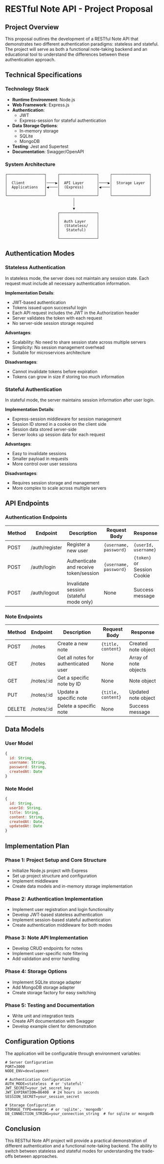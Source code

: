 # RESTful Note API - Project Proposal

## Project Overview

This proposal outlines the development of a RESTful Note API that demonstrates two different authentication paradigms: 
stateless and stateful. 
The project will serve as both a functional note-taking backend and an educational tool to understand the differences between these authentication approach.

## Technical Specifications

### Technology Stack

- **Runtime Environment**: Node.js
- **Web Framework**: Express.js
- **Authentication**: 
  - JWT
  - Express-session for stateful authentication
- **Data Storage Options**:
  - In-memory storage
  - SQLite
  - MongoDB
- **Testing**: Jest and Supertest
- **Documentation**: Swagger/OpenAPI

### System Architecture

```
┌─────────────────┐     ┌─────────────────┐     ┌─────────────────┐
│                 │     │                 │     │                 │
│  Client         │────▶│  API Layer      │────▶│  Storage Layer  │
│  Applications   │◀────│  (Express)      │◀────│                 │
│                 │     │                 │     │                 │
└─────────────────┘     └─────────────────┘     └─────────────────┘
                               │
                               │
                               ▼
                        ┌─────────────────┐
                        │                 │
                        │  Auth Layer     │
                        │  (Stateless/    │
                        │   Stateful)     │
                        │                 │
                        └─────────────────┘
```

## Authentication Modes

### Stateless Authentication

In stateless mode, the server does not maintain any session state.
Each request must include all necessary authentication information.

**Implementation Details**:
- JWT-based authentication
- Tokens issued upon successful login
- Each API request includes the JWT in the Authorization header
- Server validates the token with each request
- No server-side session storage required

**Advantages**:
- Scalability: No need to share session state across multiple servers
- Simplicity: No session management overhead
- Suitable for microservices architecture

**Disadvantages**:
- Cannot invalidate tokens before expiration
- Tokens can grow in size if storing too much information

### Stateful Authentication

In stateful mode, the server maintains session information after user login.

**Implementation Details**:
- Express-session middleware for session management
- Session ID stored in a cookie on the client side
- Session data stored server-side
- Server looks up session data for each request

**Advantages**:
- Easy to invalidate sessions
- Smaller payload in requests
- More control over user sessions

**Disadvantages**:
- Requires session storage and management
- More complex to scale across multiple servers

## API Endpoints

### Authentication Endpoints

| Method | Endpoint         | Description                                  | Request Body                      | Response                         |
|--------|------------------|----------------------------------------------|-----------------------------------|----------------------------------|
| POST   | /auth/register   | Register a new user                          | `{username, password}`            | `{userId, username}`             |
| POST   | /auth/login      | Authenticate and receive token/session       | `{username, password}`            | `{token}` or Session Cookie      |
| POST   | /auth/logout     | Invalidate session (stateful mode only)      | None                              | Success message                  |

### Note Endpoints

| Method | Endpoint         | Description                                  | Request Body                      | Response                         |
|--------|------------------|----------------------------------------------|-----------------------------------|----------------------------------|
| POST   | /notes           | Create a new note                            | `{title, content}`                | Created note object              |
| GET    | /notes           | Get all notes for authenticated user         | None                              | Array of note objects            |
| GET    | /notes/:id       | Get a specific note by ID                    | None                              | Note object                      |
| PUT    | /notes/:id       | Update a specific note                       | `{title, content}`                | Updated note object              |
| DELETE | /notes/:id       | Delete a specific note                       | None                              | Success message                  |

## Data Models

### User Model

```javascript
{
  id: String,
  username: String,
  password: String,
  createdAt: Date
}
```

### Note Model

```javascript
{
  id: String,
  userId: String,
  title: String,
  content: String,
  createdAt: Date,
  updatedAt: Date
}
```

## Implementation Plan

### Phase 1: Project Setup and Core Structure

- Initialize Node.js project with Express
- Set up project structure and configuration
- Implement middleware
- Create data models and in-memory storage implementation

### Phase 2: Authentication Implementation

- Implement user registration and login functionality
- Develop JWT-based stateless authentication
- Implement session-based stateful authentication
- Create authentication middleware for both modes

### Phase 3: Note API Implementation

- Develop CRUD endpoints for notes
- Implement user-specific note filtering
- Add validation and error handling

### Phase 4: Storage Options

- Implement SQLite storage adapter
- Add MongoDB storage adapter
- Create storage factory for easy switching

### Phase 5: Testing and Documentation

- Write unit and integration tests
- Create API documentation with Swagger
- Develop example client for demonstration

## Configuration Options

The application will be configurable through environment variables:

```
# Server Configuration
PORT=3000
NODE_ENV=development

# Authentication Configuration
AUTH_MODE=stateless  # or 'stateful'
JWT_SECRET=your_jwt_secret_key
JWT_EXPIRATION=86400  # 24 hours in seconds
SESSION_SECRET=your_session_secret

# Storage Configuration
STORAGE_TYPE=memory  # or 'sqlite', 'mongodb'
DB_CONNECTION_STRING=your_connection_string  # for sqlite or mongodb
```

## Conclusion

This RESTful Note API project will provide a practical demonstration of different authentication and a functional note-taking backend. 
The ability to switch between stateless and stateful modes for understanding the trade-offs between approaches.